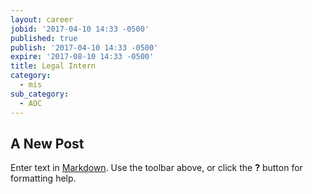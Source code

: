 ```yaml
---
layout: career
jobid: '2017-04-10 14:33 -0500'
published: true
publish: '2017-04-10 14:33 -0500'
expire: '2017-08-10 14:33 -0500'
title: Legal Intern
category:
  - mis
sub_category:
  - AOC
---
```

## A New Post

Enter text in [Markdown](http://daringfireball.net/projects/markdown/). Use the toolbar above, or click the **?** button for formatting help.
